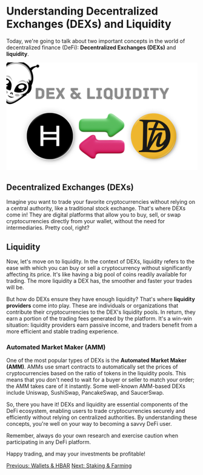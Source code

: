 # Understanding Decentralized Exchanges (DEXs) and Liquidity

Today, we're going to talk about two important concepts in the world of decentralized finance (DeFi): **Decentralized Exchanges (DEXs)** and **liquidity**.

![dexs&liquidty](./images/dexs&liquidty.png)

## Decentralized Exchanges (DEXs)

Imagine you want to trade your favorite cryptocurrencies without relying on a central authority, like a traditional stock exchange. That's where DEXs come in! They are digital platforms that allow you to buy, sell, or swap cryptocurrencies directly from your wallet, without the need for intermediaries. Pretty cool, right?

## Liquidity

Now, let's move on to liquidity. In the context of DEXs, liquidity refers to the ease with which you can buy or sell a cryptocurrency without significantly affecting its price. It's like having a big pool of coins readily available for trading. The more liquidity a DEX has, the smoother and faster your trades will be.

But how do DEXs ensure they have enough liquidity? That's where **liquidity providers** come into play. These are individuals or organizations that contribute their cryptocurrencies to the DEX's liquidity pools. In return, they earn a portion of the trading fees generated by the platform. It's a win-win situation: liquidity providers earn passive income, and traders benefit from a more efficient and stable trading experience.

### Automated Market Maker (AMM)

One of the most popular types of DEXs is the **Automated Market Maker (AMM)**. AMMs use smart contracts to automatically set the prices of cryptocurrencies based on the ratio of tokens in the liquidity pools. This means that you don't need to wait for a buyer or seller to match your order; the AMM takes care of it instantly. Some well-known AMM-based DEXs include Uniswap, SushiSwap, PancakeSwap, and SaucerSwap.

So, there you have it! DEXs and liquidity are essential components of the DeFi ecosystem, enabling users to trade cryptocurrencies securely and efficiently without relying on centralized authorities. By understanding these concepts, you're well on your way to becoming a savvy DeFi user.

Remember, always do your own research and exercise caution when participating in any DeFi platform.

Happy trading, and may your investments be profitable!

[Previous: Wallets & HBAR](../module-02-wallets-and-hbar/README.md) [Next: Staking & Farming](./02-staking-and-farming.md)
